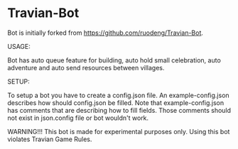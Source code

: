 # Travian-Bot
Bot is initially forked from https://github.com/ruodeng/Travian-Bot.

USAGE:

Bot has auto queue feature for building, auto hold small celebration, auto adventure and auto send resources between villages.

SETUP:

To setup a bot you have to create a config.json file. An example-config.json describes how should config.json be filled. Note that example-config.json has comments that are describing how to fill fields. Those comments should not exist in json.config file or bot wouldn't work.

WARNING!!! This bot is made for experimental purposes only. Using this bot violates Travian Game Rules.
